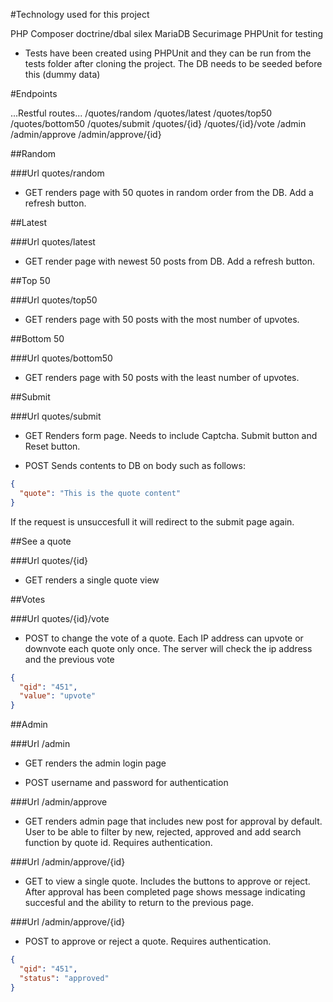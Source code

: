 #Technology used for this project

PHP
Composer
doctrine/dbal
silex
MariaDB
Securimage
PHPUnit for testing

* Tests have been created using PHPUnit and they can be run from the tests folder after cloning the project. The DB needs to be seeded before this (dummy data)

#Endpoints

...Restful routes...
/quotes/random
/quotes/latest
/quotes/top50
/quotes/bottom50
/quotes/submit
/quotes/{id}
/quotes/{id}/vote
/admin
/admin/approve
/admin/approve/{id}

##Random

###Url quotes/random

* GET renders page with 50 quotes in random order from the DB. Add a refresh button.

##Latest

###Url quotes/latest

* GET render page with newest 50 posts from DB. Add a refresh button.

##Top 50

###Url quotes/top50

* GET renders page with 50 posts with the most number of upvotes.

##Bottom 50

###Url quotes/bottom50

* GET renders page with 50 posts with the least number of upvotes.

##Submit

###Url quotes/submit

* GET Renders form page. Needs to include Captcha. Submit button and Reset button.

* POST Sends contents to DB on body such as follows:

```json
{
  "quote": "This is the quote content"
}
```

If the request is unsuccesfull it will redirect to the submit page again.

##See a quote

###Url quotes/{id}

* GET renders a single quote view

##Votes

###Url quotes/{id}/vote

* POST to change the vote of a quote. Each IP address can upvote or downvote each quote only once. The server will check the ip address and the previous vote

```json
{
  "qid": "451",
  "value": "upvote"
}
```

##Admin

###Url /admin

* GET renders the admin login page

* POST username and password for authentication

###Url /admin/approve

* GET renders admin page that includes new post for approval by default. User to be able to filter by new, rejected, approved and add search function by quote id. Requires authentication.

###Url /admin/approve/{id}

* GET to view a single quote. Includes the buttons to approve or reject. After approval has been completed page shows message indicating succesful and the ability to return to the previous page.

###Url /admin/approve/{id}

* POST to approve or reject a quote. Requires authentication.

```json
{
  "qid": "451",
  "status": "approved"
}
```
